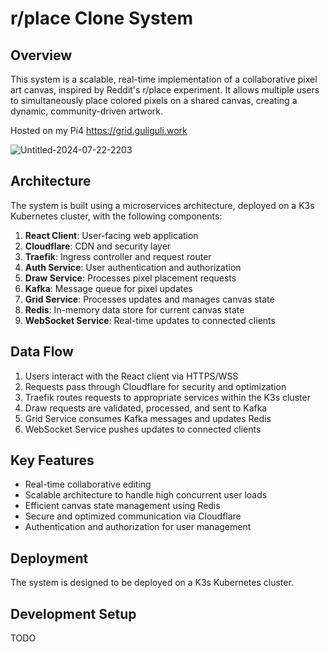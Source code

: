 # r/place Clone System

## Overview

This system is a scalable, real-time implementation of a collaborative pixel art canvas, inspired by Reddit's r/place experiment. It allows multiple users to simultaneously place colored pixels on a shared canvas, creating a dynamic, community-driven artwork.

Hosted on my Pi4 https://grid.guliguli.work

![Untitled-2024-07-22-2203](https://github.com/user-attachments/assets/4aa36f43-9dc0-4e7d-86ce-7d9183ff74f5)


## Architecture

The system is built using a microservices architecture, deployed on a K3s Kubernetes cluster, with the following components:

1. **React Client**: User-facing web application
2. **Cloudflare**: CDN and security layer
3. **Traefik**: Ingress controller and request router
4. **Auth Service**: User authentication and authorization
5. **Draw Service**: Processes pixel placement requests
6. **Kafka**: Message queue for pixel updates
7. **Grid Service**: Processes updates and manages canvas state
8. **Redis**: In-memory data store for current canvas state
9. **WebSocket Service**: Real-time updates to connected clients

## Data Flow

1. Users interact with the React client via HTTPS/WSS
2. Requests pass through Cloudflare for security and optimization
3. Traefik routes requests to appropriate services within the K3s cluster
4. Draw requests are validated, processed, and sent to Kafka
5. Grid Service consumes Kafka messages and updates Redis
6. WebSocket Service pushes updates to connected clients

## Key Features

- Real-time collaborative editing
- Scalable architecture to handle high concurrent user loads
- Efficient canvas state management using Redis
- Secure and optimized communication via Cloudflare
- Authentication and authorization for user management

## Deployment

The system is designed to be deployed on a K3s Kubernetes cluster.

## Development Setup

TODO
